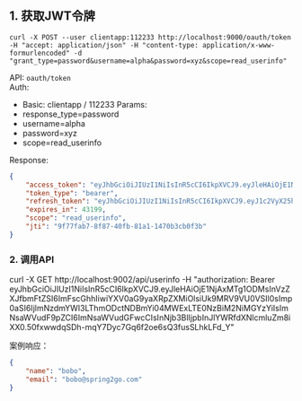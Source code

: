 ## 1. 获取JWT令牌
```
curl -X POST --user clientapp:112233 http://localhost:9000/oauth/token -H "accept: application/json" -H "content-type: application/x-www-formurlencoded" -d "grant_type=password&username=alpha&password=xyz&scope=read_userinfo"
```


API: `oauth/token`  
Auth:
- Basic: clientapp / 112233
Params:
- response_type=password
- username=alpha
- password=xyz
- scope=read_userinfo


Response:

```json
{
    "access_token": "eyJhbGciOiJIUzI1NiIsInR5cCI6IkpXVCJ9.eyJleHAiOjE1NjAxMTg1ODMsInVzZXJfbmFtZSI6ImFscGhhIiwiYXV0aG9yaXRpZXMiOlsiUk9MRV9VU0VSIl0sImp0aSI6IjlmNzdmYWI3LThmODctNDBmYi04MWExLTE0NzBiM2NiMGYzYiIsImNsaWVudF9pZCI6ImNsaWVudGFwcCIsInNjb3BlIjpbInJlYWRfdXNlcmluZm8iXX0.50fxwwdqSDh-mqY7Dyc7Gq6f2oe6sQ3fusSLhkLFd_Y",
    "token_type": "bearer",
    "refresh_token": "eyJhbGciOiJIUzI1NiIsInR5cCI6IkpXVCJ9.eyJ1c2VyX25hbWUiOiJhbHBoYSIsInNjb3BlIjpbInJlYWRfdXNlcmluZm8iXSwiYXRpIjoiOWY3N2ZhYjctOGY4Ny00MGZiLTgxYTEtMTQ3MGIzY2IwZjNiIiwiZXhwIjoxNTYyNjY3MzgzLCJhdXRob3JpdGllcyI6WyJST0xFX1VTRVIiXSwianRpIjoiNmU5NmVhYTItNzU4Yi00NDFiLTlkYzMtYTdjYzNkODgzMGE1IiwiY2xpZW50X2lkIjoiY2xpZW50YXBwIn0.Ou7BrgW7aFTFf-pbtD6OXONpC_KBs7wACivtAfCxdrI",
    "expires_in": 43199,
    "scope": "read_userinfo",
    "jti": "9f77fab7-8f87-40fb-81a1-1470b3cb0f3b"
}
```

### 2. 调用API

curl -X GET http://localhost:9002/api/userinfo -H "authorization: Bearer eyJhbGciOiJIUzI1NiIsInR5cCI6IkpXVCJ9.eyJleHAiOjE1NjAxMTg1ODMsInVzZXJfbmFtZSI6ImFscGhhIiwiYXV0aG9yaXRpZXMiOlsiUk9MRV9VU0VSIl0sImp0aSI6IjlmNzdmYWI3LThmODctNDBmYi04MWExLTE0NzBiM2NiMGYzYiIsImNsaWVudF9pZCI6ImNsaWVudGFwcCIsInNjb3BlIjpbInJlYWRfdXNlcmluZm8iXX0.50fxwwdqSDh-mqY7Dyc7Gq6f2oe6sQ3fusSLhkLFd_Y"

案例响应：

```json
{
    "name": "bobo",
    "email": "bobo@spring2go.com"
}
```